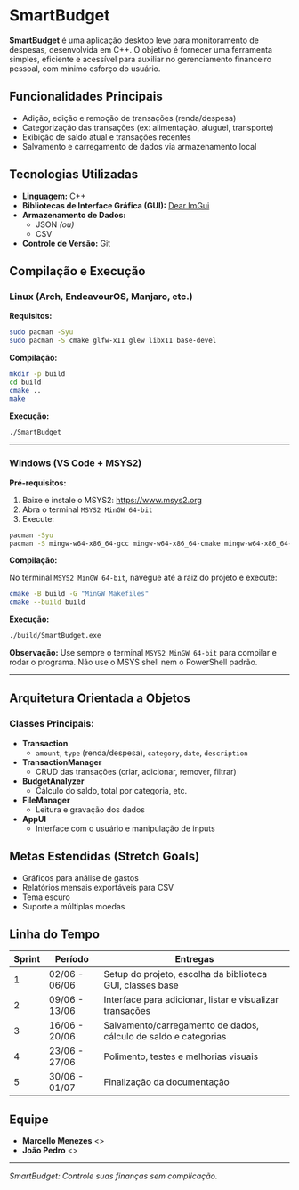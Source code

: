 # SmartBudget

**SmartBudget** é uma aplicação desktop leve para monitoramento de despesas, desenvolvida em C++. O objetivo é fornecer uma ferramenta simples, eficiente e acessível para auxiliar no gerenciamento financeiro pessoal, com mínimo esforço do usuário.

## Funcionalidades Principais

- Adição, edição e remoção de transações (renda/despesa)
- Categorização das transações (ex: alimentação, aluguel, transporte)
- Exibição de saldo atual e transações recentes
- Salvamento e carregamento de dados via armazenamento local

## Tecnologias Utilizadas

- **Linguagem:** C++
- **Bibliotecas de Interface Gráfica (GUI):** [Dear ImGui](https://github.com/ocornut/imgui)
- **Armazenamento de Dados:**
  - JSON *(ou)*
  - CSV
- **Controle de Versão:** Git

## Compilação e Execução

### Linux (Arch, EndeavourOS, Manjaro, etc.)

**Requisitos:**

```bash
sudo pacman -Syu
sudo pacman -S cmake glfw-x11 glew libx11 base-devel
```

**Compilação:**

```bash
mkdir -p build
cd build
cmake ..
make
```

**Execução:**

```bash
./SmartBudget
```

---

### Windows (VS Code + MSYS2)

**Pré-requisitos:**

1. Baixe e instale o MSYS2: https://www.msys2.org
2. Abra o terminal `MSYS2 MinGW 64-bit`
3. Execute:

```bash
pacman -Syu
pacman -S mingw-w64-x86_64-gcc mingw-w64-x86_64-cmake mingw-w64-x86_64-glfw mingw-w64-x86_64-glew
```

**Compilação:**

No terminal `MSYS2 MinGW 64-bit`, navegue até a raiz do projeto e execute:

```bash
cmake -B build -G "MinGW Makefiles"
cmake --build build
```

**Execução:**

```bash
./build/SmartBudget.exe
```

**Observação:** Use sempre o terminal `MSYS2 MinGW 64-bit` para compilar e rodar o programa. Não use o MSYS shell nem o PowerShell padrão.

---

## Arquitetura Orientada a Objetos

### Classes Principais:

- **Transaction**
  - `amount`, `type` (renda/despesa), `category`, `date`, `description`
- **TransactionManager**
  - CRUD das transações (criar, adicionar, remover, filtrar)
- **BudgetAnalyzer**
  - Cálculo do saldo, total por categoria, etc.
- **FileManager**
  - Leitura e gravação dos dados
- **AppUI**
  - Interface com o usuário e manipulação de inputs

## Metas Estendidas (Stretch Goals)

- Gráficos para análise de gastos
- Relatórios mensais exportáveis para CSV
- Tema escuro
- Suporte a múltiplas moedas

## Linha do Tempo

| Sprint | Período         | Entregas                                                            |
|--------|------------------|---------------------------------------------------------------------|
| 1      | 02/06 - 06/06     | Setup do projeto, escolha da biblioteca GUI, classes base          |
| 2      | 09/06 - 13/06     | Interface para adicionar, listar e visualizar transações           |
| 3      | 16/06 - 20/06     | Salvamento/carregamento de dados, cálculo de saldo e categorias    |
| 4      | 23/06 - 27/06     | Polimento, testes e melhorias visuais                              |
| 5      | 30/06 - 01/07     | Finalização da documentação                                        |

## Equipe

- **Marcello Menezes** <<meam>>
- **João Pedro** <<jpam>>

---

_SmartBudget: Controle suas finanças sem complicação._
